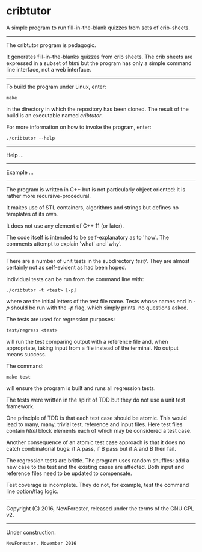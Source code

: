 # cribtutor
A simple program to run fill-in-the-blank quizzes from sets of crib-sheets.

---

The cribtutor program is pedagogic.

It generates fill-in-the-blanks quizzes from crib sheets.
The crib sheets are expressed in a subset of _html_
but the program has only a simple command line interface, not a web interface.

---

To build the program under Linux, enter:

    make

in the directory in which the repository has been cloned.
The result of the build is an executable named _cribtutor_.

For more information on how to invoke the program, enter:

    ./cribtutor --help

---

Help ...

---

Example ...

---

The program is written in C++ but is not particularly object oriented:
it is rather more recursive-procedural.

It makes use of STL containers, algorithms and strings
but defines no templates of its own.

It does not use any element of C++ 11 (or later).

The code itself is intended to be self-explanatory as to 'how'.
The comments attempt to explain 'what' and 'why'.

---

There are a number of unit tests in the subdirectory _test/_.
They are almost certainly not as self-evident as had been hoped.

Individual tests can be run from the command line with:

    ./cribtutor -t <test> [-p]

where <test> are the initial letters of the test file name.
Tests whose names end in _-p_ should be run with the _-p_ flag,
which simply prints. no questions asked.

The tests are used for regression purposes:

    test/regress <test>

will run the test comparing output with a reference file and,
when appropriate, taking input from a file instead of the terminal.
No output means success.

The command:

    make test

will ensure the program is built and runs all regression tests.

The tests were written in the spirit of TDD but they do not use a unit test framework.

One principle of TDD is that each test case should be atomic.
This would lead to many, many, trivial test, reference and input files.
Here test files contain _html_ block elements each of which may be considered a test case.

Another consequence of an atomic test case approach is that it does no catch combinatorial bugs:
if A pass, if B pass but if A and B then fail.

The regression tests are brittle.
The program uses random shuffles:
add a new case to the test and the existing cases are affected.
Both input and reference files need to be updated to compensate.

Test coverage is incomplete.
They do not, for example, test the command line option/flag logic.

---

Copyright (C) 2016, NewForester, released under the terms of the GNU GPL v2.

---

Under construction.

    NewForester, November 2016
